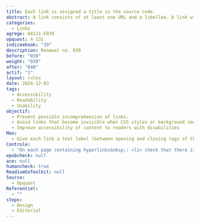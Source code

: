 ```yaml
---
title: Each link is assigned a title in the source code.
abstract: A link consists of at least one URL and a libelleé. A link without a link makes no sense and may not be understood correctly or through either by a person or by a tool.
categories:
  - Links
agrege: O4131-E039
opquast: 4 131
indiceebook: "39"
description: Renewal no. 039
before: "038"
weight: "039"
after: "040"
actif: "1"
layout: rules
date: 2024-12-03
tags:
  - Accessibility
  - Readability
  - Usability
objectif:
  - Prevent possible incomprehension of links.
  - Avoid links that become invisible when CSS styles or background images are not included.
  - Improve accessibility of content to readers with disabilities
Meo:
  - Give each link a text label (between opening and closing tags of the elementa) or, if necessary, via the textual alternative of an img element or object, etc. Do not hide the text label of the element to replace it with a CSS style effect (background image).
Controle:
  - "On each page containing hyperlinks&nbsp;: <li> check that there is content in the tag has a text link, even when styles are disabled or only colors are disabled </li><li> check that there is a textual alternative in case of an image link or equivalent, e.g. object and embed elements, even when styles are disabled</li>"
epubcheck: null
ace: null
humancheck: true
ReadiumGoToolkit: null
Source:
  - Opquast
Referentiel:
  - ""
steps:
  - Design
  - Editorial
---
```


